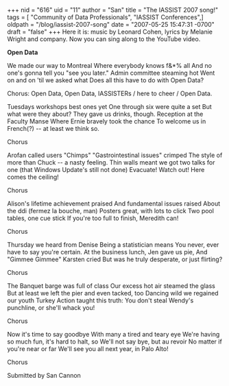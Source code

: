 +++
nid = "616"
uid = "11"
author = "San"
title = "The IASSIST 2007 song!"
tags = [ "Community of Data Professionals", "IASSIST Conferences",]
oldpath = "/blog/iassist-2007-song"
date = "2007-05-25 15:47:31 -0700"
draft = "false"
+++
Here it is: music by Leonard Cohen, lyrics by Melanie Wright and
company. Now you can sing along to the YouTube video.

**Open Data**

We made our way to Montreal Where everybody knows f&*% all And no
one's gonna tell you "see you later." Admin committee steaming hot
Went on and on 'til we asked what Does all this have to do with Open
Data?

Chorus: Open Data, Open Data, IASSISTERs / here to cheer / Open Data.

Tuesdays workshops best ones yet One through six were quite a set But
what were they about? They gave us drinks, though. Reception at the
Faculty Manse Where Ernie bravely took the chance To welcome us in
French(?) -- at least we think so.

Chorus

Arofan called users "Chimps" "Gastrointestinal issues" crimped The
style of more than Chuck -- a nasty feeling. Thin walls meant we got two
talks for one (that Windows Update's still not done) Evacuate! Watch
out! Here comes the ceiling!

Chorus

Alison's lifetime achievement praised And fundamental issues raised
About the ddi (fermez la bouche, man) Posters great, with lots to click
Two pool tables, one cue stick If you're too full to finish, Meredith
can!

Chorus

Thursday we heard from Denise Being a statistician means You never, ever
have to say you're certain. At the business lunch, Jen gave us pie, And
"Gimmee Gimmee" Karsten cried But was he truly desperate, or just
flirting?

Chorus

The Banquet barge was full of class Our excess hot air steamed the glass
But at least we left the pier and even tacked, too Dancing wild we
regained our youth Turkey Action taught this truth: You don't steal
Wendy's punchline, or she'll whack you!

Chorus

Now it's time to say goodbye With many a tired and teary eye We're
having so much fun, it's hard to halt, so We'll not say bye, but au
revoir No matter if you're near or far We'll see you all next year, in
Palo Alto!

Chorus

Submitted by San Cannon
